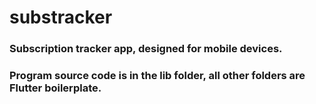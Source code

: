 # substracker

### Subscription tracker app, designed for mobile devices.
### Program source code is in the lib folder, all other folders are Flutter boilerplate.
